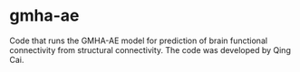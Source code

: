 # gmha-ae
Code that runs the GMHA-AE model for prediction of brain functional connectivity from structural connectivity.
The code was developed by Qing Cai.
